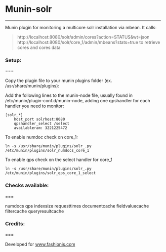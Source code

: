 # Munin-solr
-------------

Munin plugin for monitoring a multicore solr installation via mbean.
It calls:
> http://localhost:8080/solr/admin/cores?action=STATUS&wt=json
> http://localhost:8080/solr/core_1/admin/mbeans?stats=true
to retrieve cores and cores data

### Setup:
===

Copy the plugin file to your munin plugins folder (ex. /usr/share/munin/plugins):

Add the following lines to the munin-node file, usually found in /etc/munin/plugin-conf.d/munin-node, adding one qpshandler for each handler you need to monitor:

    [solr_*]
        host_port solrhost:8080 
        qpshandler_select /select
        availableram: 3221225472


To enable numdoc check on core_1:

    ln -s /usr/share/munin/plugins/solr_.py /etc/munin/plugins/solr_numdocs_core_1


To enable qps check on the select handler for core_1

    ln -s /usr/share/munin/plugins/solr_.py /etc/munin/plugins/solr_qps_core_1_select


### Checks available:
===

numdocs
qps
indexsize
requesttimes
documentcache
fieldvaluecache
filtercache
queryresultcache


### Credits:
===

Developed for www.fashionis.com

